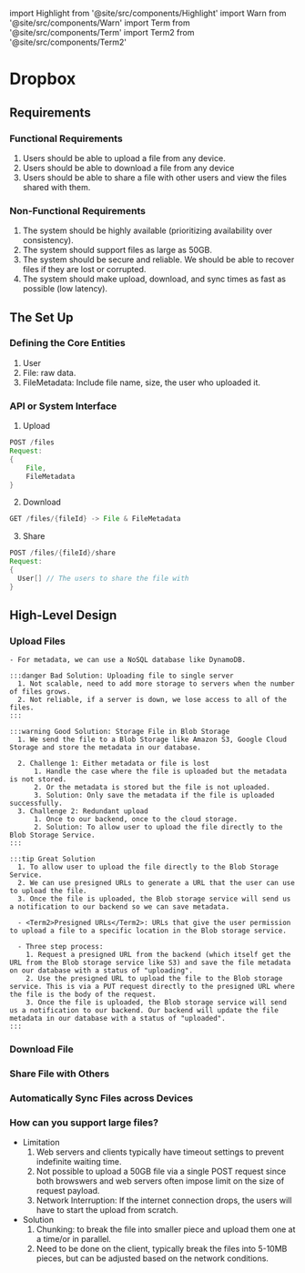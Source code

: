 import Highlight from '@site/src/components/Highlight'
import Warn from '@site/src/components/Warn'
import Term from '@site/src/components/Term'
import Term2 from '@site/src/components/Term2'


# Dropbox

## Requirements
### Functional Requirements
1. Users should be able to upload a file from any device.
2. Users should be able to download a file from any device
3. Users should be able to share a file with other users and view the files shared with them.

### Non-Functional Requirements
1. The system should be highly available (prioritizing availability over consistency).
2. The system should support files as large as 50GB.
3. The system should be secure and reliable. We should be able to recover files if they are lost or corrupted.
4. The system should make upload, download, and sync times as fast as possible (low latency).

## The Set Up
### Defining the Core Entities
1. User
2. File: raw data.
3. FileMetadata: Include file name, size, the user who uploaded it.

### API or System Interface
1. Upload
```java
POST /files
Request:
{
    File,
    FileMetadata
}
```

2. Download
```java
GET /files/{fileId} -> File & FileMetadata
```

3. Share
```java
POST /files/{fileId}/share
Request:
{
  User[] // The users to share the file with
}
```

## High-Level Design
### Upload Files
    - For metadata, we can use a NoSQL database like DynamoDB.

    :::danger Bad Solution: Uploading file to single server
      1. Not scalable, need to add more storage to servers when the number of files grows.
      2. Not reliable, if a server is down, we lose access to all of the files.
    :::

    :::warning Good Solution: Storage File in Blob Storage
      1. We send the file to a Blob Storage like Amazon S3, Google Cloud Storage and store the metadata in our database.

      2. Challenge 1: Either metadata or file is lost
          1. Handle the case where the file is uploaded but the metadata is not stored.
          2. Or the metadata is stored but the file is not uploaded.
          3. Solution: Only save the metadata if the file is uploaded successfully.
      3. Challenge 2: Redundant upload
          1. Once to our backend, once to the cloud storage.
          2. Solution: To allow user to upload the file directly to the Blob Storage Service.
    :::

    :::tip Great Solution
      1. To allow user to upload the file directly to the Blob Storage Service.
      2. We can use presigned URLs to generate a URL that the user can use to upload the file.
      3. Once the file is uploaded, the Blob storage service will send us a notification to our backend so we can save metadata.

      - <Term2>Presigned URLs</Term2>: URLs that give the user permission to upload a file to a specific location in the Blob storage service.

      - Three step process:
        1. Request a presigned URL from the backend (which itself get the URL from the Blob storage service like S3) and save the file metadata on our database with a status of "uploading".
        2. Use the presigned URL to upload the file to the Blob storage service. This is via a PUT request directly to the presigned URL where the file is the body of the request.
        3. Once the file is uploaded, the Blob storage service will send us a notification to our backend. Our backend will update the file metadata in our database with a status of "uploaded".
    :::

### Download File

### Share File with Others

### Automatically Sync Files across Devices

### How can you support large files?
- Limitation
  1. Web servers and clients typically have timeout settings to prevent indefinite waiting time.
  2. Not possible to upload a 50GB file via a single POST request since both browswers and web servers often impose limit on the size of request payload.
  3. Network Interruption: If the internet connection drops, the users will have to start the upload from scratch.
- Solution
  1. Chunking: to break the file into smaller piece and upload them one at a time/or in parallel.
    1. Need to be done on the client, typically break the files into 5-10MB pieces, but can be adjusted based on the network conditions.